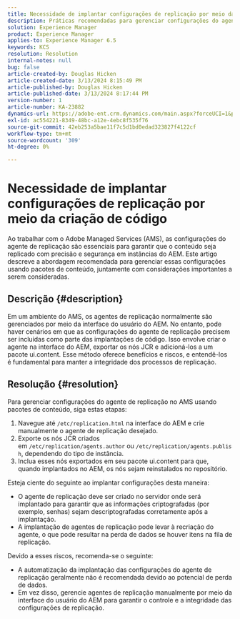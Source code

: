 ```yaml
---
title: Necessidade de implantar configurações de replicação por meio da criação de código
description: Práticas recomendadas para gerenciar configurações do agente de replicação em ambientes AMS
solution: Experience Manager
product: Experience Manager
applies-to: Experience Manager 6.5
keywords: KCS
resolution: Resolution
internal-notes: null
bug: false
article-created-by: Douglas Hicken
article-created-date: 3/13/2024 8:15:49 PM
article-published-by: Douglas Hicken
article-published-date: 3/13/2024 8:17:44 PM
version-number: 1
article-number: KA-23882
dynamics-url: https://adobe-ent.crm.dynamics.com/main.aspx?forceUCI=1&pagetype=entityrecord&etn=knowledgearticle&id=c387107a-76e1-ee11-904c-00224806b7b2
exl-id: ac554221-8349-48bc-a12e-4ebc8f535f76
source-git-commit: 42eb253a5bae11f7c5d1bd0edad323827f4122cf
workflow-type: tm+mt
source-wordcount: '309'
ht-degree: 0%

---
```


# Necessidade de implantar configurações de replicação por meio da criação de código


Ao trabalhar com o Adobe Managed Services (AMS), as configurações do agente de replicação são essenciais para garantir que o conteúdo seja replicado com precisão e segurança em instâncias do AEM. Este artigo descreve a abordagem recomendada para gerenciar essas configurações usando pacotes de conteúdo, juntamente com considerações importantes a serem consideradas.

## Descrição {#description}


Em um ambiente do AMS, os agentes de replicação normalmente são gerenciados por meio da interface do usuário do AEM. No entanto, pode haver cenários em que as configurações do agente de replicação precisem ser incluídas como parte das implantações de código. Isso envolve criar o agente na interface do AEM, exportar os nós JCR e adicioná-los a um pacote ui.content. Esse método oferece benefícios e riscos, e entendê-los é fundamental para manter a integridade dos processos de replicação.


## Resolução {#resolution}


Para gerenciar configurações do agente de replicação no AMS usando pacotes de conteúdo, siga estas etapas:

1. Navegue até `/etc/replication.html` na interface do AEM e crie manualmente o agente de replicação desejado.
2. Exporte os nós JCR criados em `/etc/replication/agents.author` ou `/etc/replication/agents.publish`, dependendo do tipo de instância.
3. Inclua esses nós exportados em seu pacote ui.content para que, quando implantados no AEM, os nós sejam reinstalados no repositório.


Esteja ciente do seguinte ao implantar configurações desta maneira:

- O agente de replicação deve ser criado no servidor onde será implantado para garantir que as informações criptografadas (por exemplo, senhas) sejam descriptografadas corretamente após a implantação.
- A implantação de agentes de replicação pode levar à recriação do agente, o que pode resultar na perda de dados se houver itens na fila de replicação.


Devido a esses riscos, recomenda-se o seguinte:

- A automatização da implantação das configurações do agente de replicação geralmente não é recomendada devido ao potencial de perda de dados.
- Em vez disso, gerencie agentes de replicação manualmente por meio da interface do usuário do AEM para garantir o controle e a integridade das configurações de replicação.
